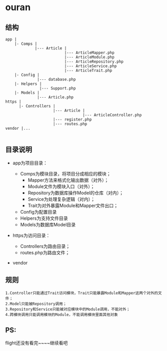 # ouran

## 结构
```
app |
    |- Comps |
             |--- Article |
                          |--- ArticleMapper.php
                          |--- ArticleModule.php
                          |--- ArticleRepository.php
                          |--- ArticleService.php
                          |--- ArticleTrait.php
    |- Config |
              |--- database.php
    |- Helpers |
               |--- Support.php
    |- Models |
              |--- Article.php
https |
      |- Controllers |
                     |--- Article |
                                  |--- ArticleController.php
                     |--- register.php
                     |--- routes.php
vendor |...
              
```

## 目录说明

* app为项目目录：
    * Comps为模块目录，将项目分成相应的模块；
        * Mapper方法来格式化输出数据（对外）；
        * Module文件为模块入口（对外）；
        * Repository为数据库操作Model的仓库（对内）；
        * Service为处理复杂逻辑（对内）；
        * Trait为对外暴露Module和Mapper文件出口；
    * Config为配置目录
    * Helpers为支持文件目录
    * Models为数据库Model目录
    
* https为访问目录：
    * Controllers为路由目录；
    * routes.php为路由文件；

* vendor

## 规则

```
1.Controller只能通过Trait访问模块，Trait只能暴露Module和Mapper这两个对外的文件；
2.Model只能被Repository调用；
3.Repository和Service只能被对应模块中的Module调用，不能对外；
4.跨模块调用只能调用模块的Module，不能调用模块里面其他对象
```

## PS:
flight还没有看完~~~~继续看吧


